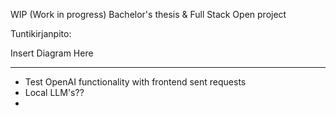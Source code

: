WIP (Work in progress)
Bachelor's thesis & Full Stack Open project

Tuntikirjanpito:



Insert Diagram Here

---------------------------------------
- Test OpenAI functionality with frontend sent requests
- Local LLM's??
- 